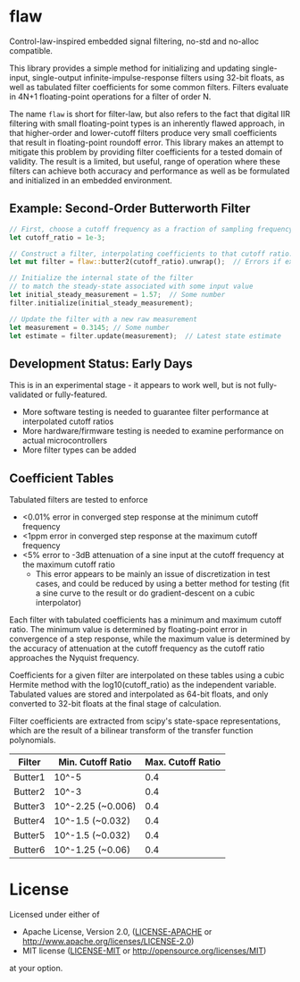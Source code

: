 # flaw
Control-law-inspired embedded signal filtering, no-std and no-alloc compatible.

This library provides a simple method for initializing and updating single-input,
single-output infinite-impulse-response filters using 32-bit floats, as well as
tabulated filter coefficients for some common filters. Filters evaluate in
4N+1 floating-point operations for a filter of order N.

The name `flaw` is short for filter-law, but also refers to the fact that
digital IIR filtering with small floating-point types is an inherently flawed
approach, in that higher-order and lower-cutoff filters produce very small
coefficients that result in floating-point roundoff error. This library makes
an attempt to mitigate this problem by providing filter coefficients for a tested
domain of validity. The result is a limited, but useful, range of operation
where these filters can achieve both accuracy and performance as well
as be formulated and initialized in an embedded environment.

## Example: Second-Order Butterworth Filter

```rust
// First, choose a cutoff frequency as a fraction of sampling frequency
let cutoff_ratio = 1e-3;

// Construct a filter, interpolating coefficients to that cutoff ratio.
let mut filter = flaw::butter2(cutoff_ratio).unwrap();  // Errors if extrapolating

// Initialize the internal state of the filter
// to match the steady-state associated with some input value
let initial_steady_measurement = 1.57;  // Some number
filter.initialize(initial_steady_measurement);

// Update the filter with a new raw measurement
let measurement = 0.3145; // Some number
let estimate = filter.update(measurement);  // Latest state estimate
```

## Development Status: Early Days

This is in an experimental stage - it appears to work well, but is not fully-validated
or fully-featured.

* More software testing is needed to guarantee filter performance at interpolated cutoff ratios
* More hardware/firmware testing is needed to examine performance on actual microcontrollers
* More filter types can be added

## Coefficient Tables

Tabulated filters are tested to enforce

* <0.01% error in converged step response at the minimum cutoff frequency
* <1ppm error in converged step response at the maximum cutoff frequency
* <5% error to -3dB attenuation of a sine input at the cutoff frequency at the maximum cutoff ratio
  * This error appears to be mainly an issue of discretization in test cases, and could be reduced
    by using a better method for testing (fit a sine curve to the result or do gradient-descent
    on a cubic interpolator)

Each filter with tabulated coefficients has a minimum and maximum cutoff ratio.
The minimum value is determined by floating-point error in convergence of a
step response, while the maximum value is determined by the accuracy of attenuation
at the cutoff frequency as the cutoff ratio approaches the Nyquist frequency.

Coefficients for a given filter are interpolated on these tables using a
cubic Hermite method with the log10(cutoff_ratio) as the independent variable.
Tabulated values are stored and interpolated as 64-bit floats, and only converted
to 32-bit floats at the final stage of calculation.

Filter coefficients are extracted from scipy's state-space representations,
which are the result of a bilinear transform of the transfer function polynomials.

| Filter | Min. Cutoff Ratio | Max. Cutoff Ratio |
|--------|-------------------|-------------------|
| Butter1| 10^-5             | 0.4               |
| Butter2| 10^-3             | 0.4               |
| Butter3| 10^-2.25 (~0.006) | 0.4               |
| Butter4| 10^-1.5 (~0.032)  | 0.4               |
| Butter5| 10^-1.5 (~0.032)  | 0.4               |
| Butter6| 10^-1.25 (~0.06)  | 0.4               |

# License
Licensed under either of

- Apache License, Version 2.0, ([LICENSE-APACHE](LICENSE-APACHE) or http://www.apache.org/licenses/LICENSE-2.0)
- MIT license ([LICENSE-MIT](LICENSE-MIT) or http://opensource.org/licenses/MIT)

at your option.
